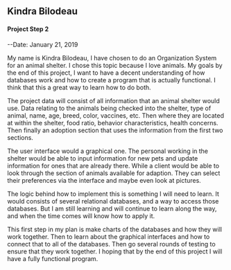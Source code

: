## Kindra Bilodeau
#### Project Step 2
--Date: January 21, 2019

My name is Kindra Bilodeau, I have chosen to do an Organization System for an animal shelter. I chose this topic because I love animals. My goals by the end of this project, I want to have a decent understanding of how databases work and how to create a program that is actually functional. I think that this a great way to learn how to do both.

The project data will consist of all information that an animal shelter would use. Data relating to the animals being checked into the shelter, type of animal, name, age, breed, color, vaccines, etc. Then where they are located at within the shelter, food ratio, behavior characteristics, health concerns. Then finally an adoption section that uses the information from the first two sections.

The user interface would a graphical one. The personal working in the shelter would be able to input information for new pets and update information for ones that are already there. While a client would be able to look through the section of animals available for adaption. They can select their preferences via the interface and maybe even look at pictures.

The logic behind how to implement this is something I will need to learn. It would consists of several relational databases, and a way to access those databases. But I am still learning and will continue to learn along the way, and when the time comes will know how to apply it.

This first step in my plan is make charts of the databases and how they will work together. Then to learn about the graphical interfaces and how to connect that to all of the databases. Then go several rounds of testing to ensure that they work together. I hoping that by the end of this project I will have a fully functional program. 
